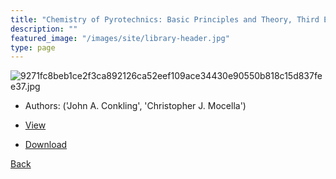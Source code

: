 ```yaml
---
title: "Chemistry of Pyrotechnics: Basic Principles and Theory, Third Edition"
description: ""
featured_image: "/images/site/library-header.jpg"
type: page
---
```


![9271fc8beb1ce2f3ca892126ca52eef109ace34430e90550b818c15d837fee37.jpg](https://drive.google.com/uc?export=view&id=1Nl7GzL6W4oyJcvA2tt_5kSoGSQA4Kg7g)
* Authors: ('John A. Conkling', 'Christopher J. Mocella')
* <a href="https://drive.google.com/uc?export=view&id=1FmY95dLPirOALbJ2M90CIiQr56_SXbm-" target="_blank">View</a>

* [Download](https://drive.google.com/uc?export=download&id=1FmY95dLPirOALbJ2M90CIiQr56_SXbm-)

[Back](/library/)

